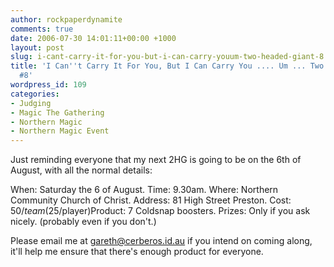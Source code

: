 ```yaml
---
author: rockpaperdynamite
comments: true
date: 2006-07-30 14:01:11+00:00 +1000
layout: post
slug: i-cant-carry-it-for-you-but-i-can-carry-youum-two-headed-giant-8
title: 'I Can''t Carry It For You, But I Can Carry You .... Um ... Two Headed Giant
  #8'
wordpress_id: 109
categories:
- Judging
- Magic The Gathering
- Northern Magic
- Northern Magic Event
---
```


Just reminding everyone that my next 2HG is going to be on the 6th of August, with all the normal details:

When: Saturday the 6 of August.
Time: 9.30am.
Where: Northern Community Church of Christ.
Address: 81 High Street Preston.
Cost: $50/team ($25/player)Product: 7 Coldsnap boosters.
Prizes: Only if you ask nicely. (probably even if you don't.)

Please email me at gareth@cerberos.id.au if you intend on coming along, it'll help me ensure that there's enough product for everyone.
